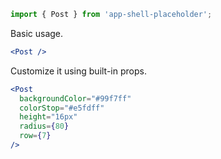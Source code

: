 ```jsx static
import { Post } from 'app-shell-placeholder';
```

Basic usage.

```jsx
<Post />
```

Customize it using built-in props.

```jsx
<Post
  backgroundColor="#99f7ff"
  colorStop="#e5fdff"
  height="16px"
  radius={80}
  row={7}
/>
```
